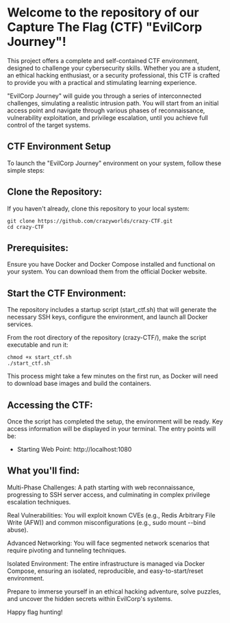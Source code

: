# Welcome to the repository of our  Capture The Flag (CTF) "EvilCorp Journey"! 

This project offers a complete and self-contained CTF environment, designed to challenge your cybersecurity skills. Whether you are a student, an ethical hacking enthusiast, or a security professional, this CTF is crafted to provide you with a practical and stimulating learning experience.

"EvilCorp Journey" will guide you through a series of interconnected challenges, simulating a realistic intrusion path. You will start from an initial access point and navigate through various phases of reconnaissance, vulnerability exploitation, and privilege escalation, until you achieve full control of the target systems.

## CTF Environment Setup
To launch the "EvilCorp Journey" environment on your system, follow these simple steps:

## Clone the Repository:
If you haven't already, clone this repository to your local system:
```
git clone https://github.com/crazyworlds/crazy-CTF.git
cd crazy-CTF
```

## Prerequisites:
Ensure you have Docker and Docker Compose installed and functional on your system. You can download them from the official Docker website.

## Start the CTF Environment:
The repository includes a startup script (start_ctf.sh) that will generate the necessary SSH keys, configure the environment, and launch all Docker services.

From the root directory of the repository (crazy-CTF/), make the script executable and run it:
```
chmod +x start_ctf.sh
./start_ctf.sh
```

This process might take a few minutes on the first run, as Docker will need to download base images and build the containers.

## Accessing the CTF:
Once the script has completed the setup, the environment will be ready. Key access information will be displayed in your terminal. The entry points will be:

- Starting Web Point: http://localhost:1080



## What you'll find:

Multi-Phase Challenges: A path starting with web reconnaissance, progressing to SSH server access, and culminating in complex privilege escalation techniques.

Real Vulnerabilities: You will exploit known CVEs (e.g., Redis Arbitrary File Write (AFW)) and common misconfigurations (e.g., sudo mount --bind abuse).

Advanced Networking: You will face segmented network scenarios that require pivoting and tunneling techniques.

Isolated Environment: The entire infrastructure is managed via Docker Compose, ensuring an isolated, reproducible, and easy-to-start/reset environment.

Prepare to immerse yourself in an ethical hacking adventure, solve puzzles, and uncover the hidden secrets within EvilCorp's systems.

Happy flag hunting!
